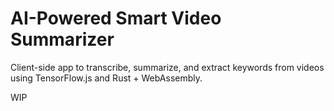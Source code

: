 # AI-Powered Smart Video Summarizer

Client-side app to transcribe, summarize, and extract keywords from videos using TensorFlow.js and Rust + WebAssembly.

WIP 
